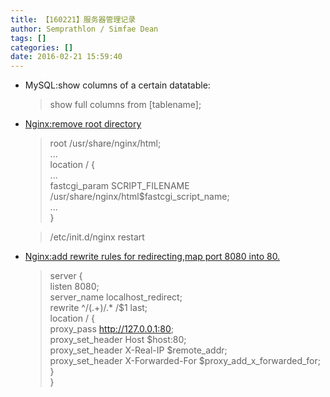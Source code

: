 ```yaml
---
title: 【160221】服务器管理记录
author: Semprathlon / Simfae Dean
tags: []
categories: []
date: 2016-02-21 15:59:40
---
```

- MySQL:show columns of a certain datatable:

	> show full columns from [tablename];  

- [Nginx:remove root directory](http://)
	> root /usr/share/nginx/html;  
	> ...  
	> location / \{  
	> ...  
	> fastcgi\_param SCRIPT\_FILENAME /usr/share/nginx/html$fastcgi\_script\_name;  
	> ...  
	> \}

	> /etc/init.d/nginx restart

- [Nginx:add rewrite rules for redirecting](http://blog.bhe.me/blog/2015/04/18/routing-with-nginx-basic-rewrite-directives/),[map port 8080 into 80.](http://www.aintnot.com/2015/12/10/nginx-non80-port-forward)
	>server \{  
	>  		listen 8080;  
	>		server\_name localhost\_redirect;  
	>		rewrite ^/(.+)/.\* /$1 last;  
	>		location / \{  
	>			proxy\_pass http://127.0.0.1:80;  
	>			proxy\_set\_header Host $host:80;  
	>			proxy\_set\_header X-Real-IP $remote\_addr;  
	>			proxy\_set\_header X-Forwarded-For $proxy\_add\_x\_forwarded\_for;  
	>		\}  
	>\}  